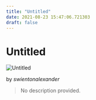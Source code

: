 ```yaml
---
title: "Untitled"
date: 2021-08-23 15:47:06.721303
draft: false
---
```


# Untitled

![Untitled](../images/473c8106-0453-11ec-b1d2-1e00f30e0089.png)

by *swientonalexander*



> No description provided.